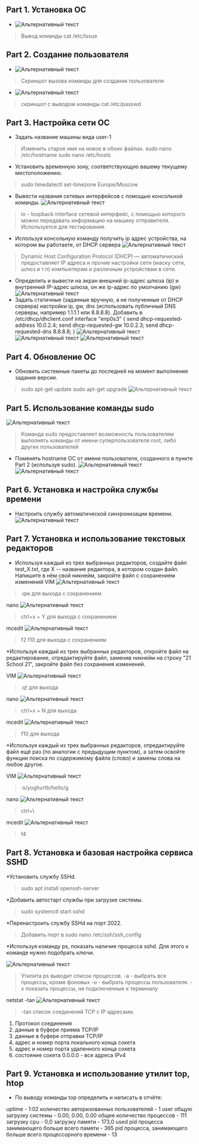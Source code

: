 ## Part 1. Установка ОС ##
* ![Альтернативный текст](./img/1.png "Подсказка")
> Вывод команды cat /etc/issue
## Part 2. Создание пользователя ##
* ![Альтернативный текст](./img/2.png "Подсказка") 
>Cкриншот вызова команды для создания пользователя
* ![Альтернативный текст](./img/3.png)
>  скриншот с выводом команды cat /etc/passwd
## Part 3. Настройка сети ОС ##
* Задать название машины вида user-1
> Изменить старое имя на новое в обоих файлах.
>sudo nano /etc/hostname
>sudo nano /etc/hosts
* Установить временную зону, соответствующую вашему текущему местоположению.
>sudo timedatectl set-timezone Europe/Moscow
* Вывести названия сетевых интерфейсов с помощью консольной команды.
![Альтернативный текст](./img/4.png)
>lo - loopback interface сетевой интерфейс, с помощью которого можно передавать информацию на машину отправителя. Используется для тестирования.
* Используя консольную команду получить ip адрес устройства, на котором вы работаете, от DHCP сервера
![Альтернативный текст](./img/5.png)
> Dynamic Host Configuration Protocol (DHCP) — автоматический предоставляет IP адреса и прочие настройки сети (маску сети, шлюз и т.п) компьютерам и различным устройствам в сети.
* Определить и вывести на экран внешний ip-адрес шлюза (ip) и внутренний IP-адрес шлюза, он же ip-адрес по умолчанию (gw)
![Альтернативный текст](./img/6.png)
* Задать статичные (заданные вручную, а не полученные от DHCP сервера) настройки ip, gw, dns (использовать публичный DNS серверы, например 1.1.1.1 или 8.8.8.8).
Добавить в /etc/dhcp/dhclient.conf 
interface "enp0s3" {
    send dhcp-requested-address 10.0.2.4;
    send dhcp-requested-gw 10.0.2.3;
    send dhcp-requested-dns 8.8.8.8;
}
![Альтернативный текст](./img/7.png)
![Альтернативный текст](./img/8.png)
![Альтернативный текст](./img/9.png)
## Part 4. Обновление ОС ##
* Обновить системные пакеты до последней на момент выполнения задания версии.
> sudo apt-get update
> sudo apt-get upgrade
![Альтернативный текст](./img/10.png)
## Part 5. Использование команды sudo ##
![Альтернативный текст](./img/11.png)
> Команда sudo предоставляет возможность пользователям выполнять команды от имени суперпользователя root, либо других пользователей
* Поменять hostname ОС от имени пользователя, созданного в пункте Part 2 (используя sudo).
![Альтернативный текст](./img/12.png)
![Альтернативный текст](./img/13.png)
## Part 6. Установка и настройка службы времени ##
* Настроить службу автоматической синхронизации времени.
![Альтернативный текст](./img/14.png)
## Part 7. Установка и использование текстовых редакторов ##
* Используя каждый из трех выбранных редакторов, создайте файл test_X.txt, где X -- название редактора, в котором создан файл. Напишите в нём свой никнейм, закройте файл с сохранением изменений
VIM
![Альтернативный текст](./img/15.png)
>:qw для выхода с сохранением

nano
![Альтернативный текст](./img/16.png)
>ctrl+x + Y для выхода с сохранением

mcedit
![Альтернативный текст](./img/17.png)
>f2 f10 для выхода с сохранением

*Используя каждый из трех выбранных редакторов, откройте файл на редактирование, отредактируйте файл, заменив никнейм на строку "21 School 21", закройте файл без сохранения изменений.

VIM
![Альтернативный текст](./img/18.png)
>:q! для выхода

nano
![Альтернативный текст](./img/19.png)
>ctrl+x + N для выхода

mcedit
![Альтернативный текст](./img/20.png)
>f10 для выхода

*Используя каждый из трех выбранных редакторов, отредактируйте файл ещё раз (по аналогии с предыдущим пунктом), а затем освойте функции поиска по содержимому файла (слово) и замены слова на любое другое.

VIM
![Альтернативный текст](./img/21.png)
>:s/yoghurtb/hello/g

nano
![Альтернативный текст](./img/22.png)
>ctrl+\ 

mcedit
![Альтернативный текст](./img/23.png)
>f4
## Part 8. Установка и базовая настройка сервиса SSHD ##

*Установить службу SSHd.

>sudo apt install openssh-server

*Добавить автостарт службы при загрузке системы.

>sudo systemctl start sshd

*Перенастроить службу SSHd на порт 2022.

>Добавить порт в sudo nano /etc/ssh/ssh_config

*Используя команду ps, показать наличие процесса sshd. Для этого к команде нужно подобрать ключи.

![Альтернативный текст](./img/24.png)
>Утилита ps выводит список процессов.
>-a - выбрать все процессы, кроме фоновых
>-u - выбрать процессы пользователя.
>-x показать процессы, не подключенные к терминалу

netstat -tan
![Альтернативный текст](./img/25.png)
>-tan список соединений TCP с IP адресами.
1. Протокол соединения
2. данные в буфере приема TCP/IP
3. данные в буфере отправки TCP/IP
4. адрес и номер порта локального конца сокета
5. адрес и номер порта удаленного конца сокета
6. состояние сокета
0.0.0.0 - все адреса IPv4

## Part 9. Установка и использование утилит top, htop ##

* По выводу команды top определить и написать в отчёте:

uptime - 1:02
количество авторизованных пользователей - 1 user
общую загрузку системы - 0.00, 0.00, 0.00
общее количество процессов - 111
загрузку cpu - 0,0
загрузку памяти - 173,0 used
pid процесса занимающего больше всего памяти - 365
pid процесса, занимающего больше всего процессорного времени - 13






  
  

